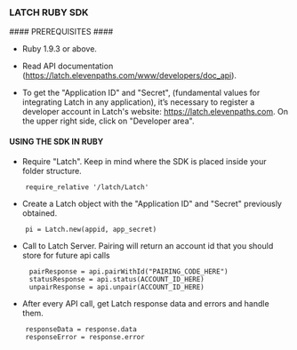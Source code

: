 ### LATCH RUBY SDK ###


#### PREREQUISITES ####

* Ruby 1.9.3 or above.

* Read API documentation (https://latch.elevenpaths.com/www/developers/doc_api).

* To get the "Application ID" and "Secret", (fundamental values for integrating Latch in any application), it’s necessary to register a developer account in Latch's website: https://latch.elevenpaths.com. On the upper right side, click on "Developer area".


#### USING THE SDK IN RUBY ####

* Require "Latch". Keep in mind where the SDK is placed inside your folder structure.
```
	require_relative '/latch/Latch'
```

* Create a Latch object with the "Application ID" and "Secret" previously obtained.
```
	pi = Latch.new(appid, app_secret)
```

* Call to Latch Server. Pairing will return an account id that you should store for future api calls
```
     pairResponse = api.pairWithId("PAIRING_CODE_HERE")
     statusResponse = api.status(ACCOUNT_ID_HERE)
     unpairResponse = api.unpair(ACCOUNT_ID_HERE)
```

* After every API call, get Latch response data and errors and handle them.
```
	responseData = response.data
	responseError = response.error
  ```
